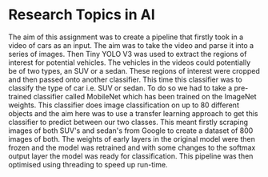 # Research Topics in AI
The aim of this assignment was to create a pipeline that firstly took in a video of cars as an input. The aim was to take the video and parse it into a series of images. Then Tiny YOLO V3 was used to extract the regions of interest for potential vehicles. The vehicles in the videos could potentially be of two types, an SUV or a sedan. These regions of interest were cropped and then passed onto another classifier. This time this classifier was to classify the type of car i.e. SUV or sedan. To do so we had to take a pre-trained classifier called MobileNet which has been trained on the ImageNet weights. This classifier does image classification on up to 80 different objects and the aim here was to use a transfer learning approach to get this classifier to predict between our two classes. This meant firstly scraping images of both SUV's and sedan's from Google to create a dataset of 800 images of both. The weights of early layers in the original model were then frozen and the model was retrained and with some changes to the softmax output layer the model was ready for classification. This pipeline was then optimised using threading to speed up run-time.
